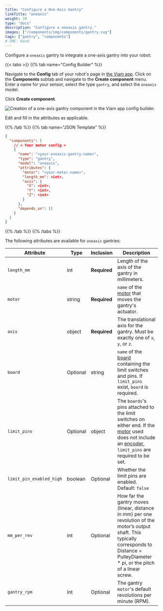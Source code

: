 ```yaml
---
title: "Configure a One-Axis Gantry"
linkTitle: "oneaxis"
weight: 70
type: "docs"
description: "Configure a oneaxis gantry."
images: ["/components/img/components/gantry.svg"]
tags: ["gantry", "components"]
# SME: Rand
---
```


Configure a `oneaxis` gantry to integrate a one-axis gantry into your robot:

{{< tabs >}}
{{% tab name="Config Builder" %}}

Navigate to the **Config** tab of your robot's page in [the Viam app](https://app.viam.com).
Click on the **Components** subtab and navigate to the **Create component** menu.
Enter a name for your sensor, select the type `gantry`, and select the `oneaxis` model.

Click **Create component**.

![Creation of a one-axis gantry component in the Viam app config builder.](../img/oneaxis-ui-config.png)

Edit and fill in the attributes as applicable.

{{% /tab %}}
{{% tab name="JSON Template" %}}

```json {class="line-numbers linkable-line-numbers"}
{
  "components": [
    // < Your motor config >
    {
      "name": "<your-oneaxis-gantry-name>",
      "type": "gantry",
      "model": "oneaxis",
      "attributes": {
        "motor": "<your-motor-name>",
        "length_mm": <int>,
        "axis": {
          "X": <int>,
          "Y": <int>,
          "Z": <int>
        }
      },
      "depends_on": []
    }
  ]
}
```

{{% /tab %}}
{{% /tabs %}}

The following attributes are available for `oneaxis` gantries:

| Attribute | Type | Inclusion | Description |
| --------- | ---- | --------- | ----------  |
| `length_mm` | int | **Required** | Length of the axis of the gantry in millimeters. |
| `motor` | string | **Required** | `name` of the [motor](/components/motor) that moves the gantry's actuator. |
| `axis` | object | **Required** | The translational axis for the gantry. Must be exactly one of `x`, `y`, or `z`. |
| `board`  |  Optional | string | `name` of the [board](/components/board) containing the limit switches and pins. If `limit_pins` exist, `board` is required. |
| `limit_pins`  | Optional | object | The `boards`'s pins attached to the limit switches on either end. If the [motor](/components/motor) used does not include an [encoder](/components/motor/gpio/encoded-motor), `limit_pins` are required to be set. |
| `limit_pin_enabled_high` | boolean | Optional | Whether the limit pins are enabled. <br> Default: `false` |
| `mm_per_rev` | int | Optional | How far the gantry moves (linear, distance in mm) per one revolution of the motor’s output shaft. This typically corresponds to Distance = PulleyDiameter * pi, or the pitch of a linear screw. |
| `gantry_rpm` | int | Optional | The gantry `motor`'s default revolutions per minute (RPM). |
